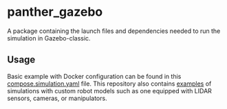 # panther_gazebo

A package containing the launch files and dependencies needed to run the simulation in Gazebo-classic.

## Usage

Basic example with Docker configuration can be found in this [compose.simulation.yaml](https://github.com/husarion/panther-docker/blob/ros1/demo/simulation/compose.simulation.yaml) file. This repository also contains [examples](https://github.com/husarion/panther-docker/tree/ros1/demo/simulation) of simulations with custom robot models such as one equipped with LIDAR sensors, cameras, or manipulators. 
